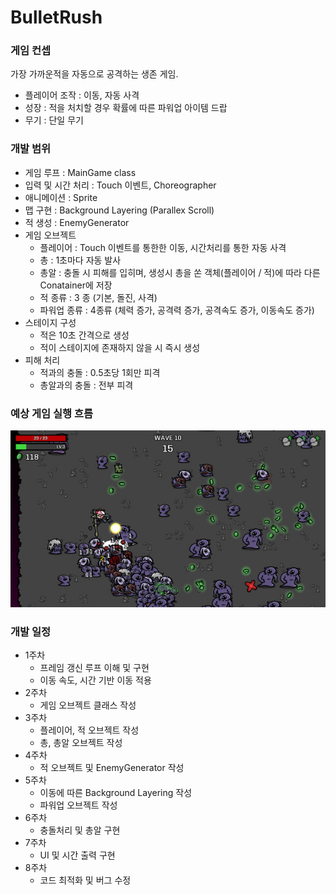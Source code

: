 # BulletRush
### 게임 컨셉
가장 가까운적을 자동으로 공격하는 생존 게임. 
- 플레이어 조작 : 이동, 자동 사격
- 성장 : 적을 처치할 경우 확률에 따른 파워업 아이템 드랍
- 무기 : 단일 무기  

### 개발 범위  
- 게임 루프 : MainGame class
- 입력 및 시간 처리 : Touch 이벤트, Choreographer
- 애니메이션 : Sprite
- 맵 구현 : Background Layering (Parallex Scroll)
- 적 생성 : EnemyGenerator
- 게임 오브젝트
    - 플레이어 : Touch 이벤트를 통한한 이동, 시간처리를 통한 자동 사격
    - 총 : 1초마다 자동 발사  
    - 총알 : 충돌 시 피해를 입히며, 생성시 총을 쏜 객체(플레이어 / 적)에 따라 다른 Conatainer에 저장
    - 적 종류 : 3 종 (기본, 돌진, 사격)
    - 파워업 종류 : 4종류 (체력 증가, 공격력 증가, 공격속도 증가, 이동속도 증가)
- 스테이지 구성  
    - 적은 10초 간격으로 생성
    - 적이 스테이지에 존재하지 않을 시 즉시 생성
- 피해 처리  
    - 적과의 충돌 : 0.5초당 1회만 피격
    - 총알과의 충돌 : 전부 피격
  
### 예상 게임 실행 흐름  
<img src="img/다른 게임 화면.jpg">

### 개발 일정  
- 1주차
    - 프레임 갱신 루프 이해 및 구현
    - 이동 속도, 시간 기반 이동 적용 
- 2주차
    - 게임 오브젝트 클래스 작성  
- 3주차
    - 플레이어, 적 오브젝트 작성  
    - 총, 총알 오브젝트 작성
- 4주차
    - 적 오브젝트 및 EnemyGenerator 작성  
- 5주차 
    - 이동에 따른 Background Layering 작성  
    - 파워업 오브젝트 작성
- 6주차 
    - 충돌처리 및 총알 구현
- 7주차 
    - UI 및 시간 출력 구현  
- 8주차
    - 코드 최적화 및 버그 수정  